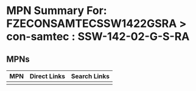 



# MPN Summary For: FZECONSAMTECSSW1422GSRA > con-samtec : SSW-142-02-G-S-RA

## MPNs
  

|MPN|Direct Links|Search Links|
| :--- | :--- | :--- |
||||

